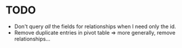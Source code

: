 # TODO

- Don't query *all* the fields for relationships when I need only the id.
- Remove duplicate entries in pivot table => more generally, remove relationships...
